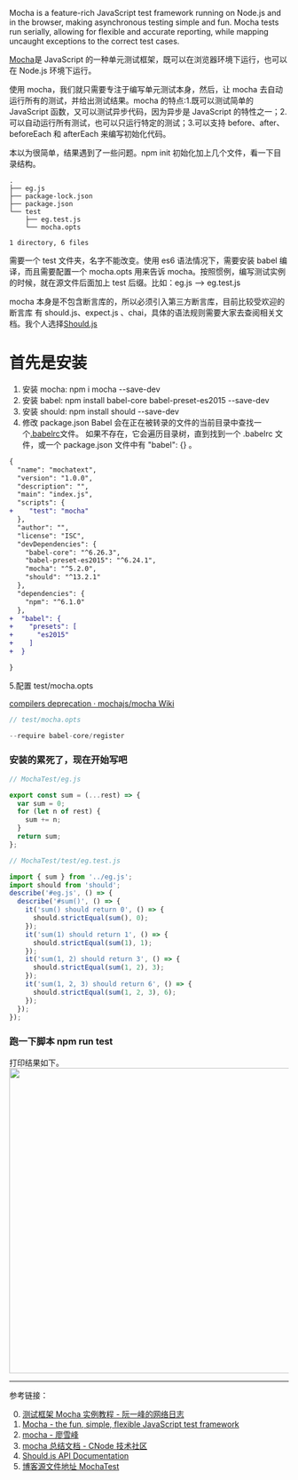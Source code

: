 Mocha is a feature-rich JavaScript test framework running on Node.js and in the browser, making asynchronous testing simple and fun. Mocha tests run serially, allowing for flexible and accurate reporting, while mapping uncaught exceptions to the correct test cases.

[Mocha](https://mochajs.org/)是 JavaScript 的一种单元测试框架，既可以在浏览器环境下运行，也可以在 Node.js 环境下运行。

使用 mocha，我们就只需要专注于编写单元测试本身，然后，让 mocha 去自动运行所有的测试，并给出测试结果。mocha 的特点:1.既可以测试简单的 JavaScript 函数，又可以测试异步代码，因为异步是 JavaScript 的特性之一；2.可以自动运行所有测试，也可以只运行特定的测试；3.可以支持 before、after、beforeEach 和 afterEach 来编写初始化代码。

本以为很简单，结果遇到了一些问题。npm init 初始化加上几个文件，看一下目录结构。

```
.
├── eg.js
├── package-lock.json
├── package.json
└── test
    ├── eg.test.js
    └── mocha.opts

1 directory, 6 files
```

需要一个 test 文件夹，名字不能改变。使用 es6 语法情况下，需要安装 babel 编译，而且需要配置一个 mocha.opts 用来告诉 mocha。按照惯例，编写测试实例的时候，就在源文件后面加上 test 后缀。比如：eg.js --> eg.test.js

mocha 本身是不包含断言库的，所以必须引入第三方断言库，目前比较受欢迎的断言库 有 should.js、expect.js 、chai，具体的语法规则需要大家去查阅相关文档。我个人选择[Should.js](http://shouldjs.github.io/)

# 首先是安装

1. 安装 mocha: npm i mocha --save-dev
2. 安装 babel: npm install babel-core babel-preset-es2015 --save-dev
3. 安装 should: npm install should --save-dev
4. 修改 package.json
   Babel 会在正在被转录的文件的当前目录中查找一个[.babelrc](https://www.babeljs.cn/docs/usage/babelrc/)文件。 如果不存在，它会遍历目录树，直到找到一个 .babelrc 文件，或一个 package.json 文件中有 "babel": {} 。

```diff
{
  "name": "mochatext",
  "version": "1.0.0",
  "description": "",
  "main": "index.js",
  "scripts": {
+    "test": "mocha"
  },
  "author": "",
  "license": "ISC",
  "devDependencies": {
    "babel-core": "^6.26.3",
    "babel-preset-es2015": "^6.24.1",
    "mocha": "^5.2.0",
    "should": "^13.2.1"
  },
  "dependencies": {
    "npm": "^6.1.0"
  },
+  "babel": {
+    "presets": [
+      "es2015"
+    ]
+  }

}
```

5.配置 test/mocha.opts

[compilers deprecation · mochajs/mocha Wiki](https://github.com/mochajs/mocha/wiki/compilers-deprecation#what-should-i-use-instead-then)

```javascript
// test/mocha.opts

--require babel-core/register
```

### 安装的累死了，现在开始写吧

```javascript
// MochaTest/eg.js

export const sum = (...rest) => {
  var sum = 0;
  for (let n of rest) {
    sum += n;
  }
  return sum;
};
```

```javascript
// MochaTest/test/eg.test.js

import { sum } from '../eg.js';
import should from 'should';
describe('#eg.js', () => {
  describe('#sum()', () => {
    it('sum() should return 0', () => {
      should.strictEqual(sum(), 0);
    });
    it('sum(1) should return 1', () => {
      should.strictEqual(sum(1), 1);
    });
    it('sum(1, 2) should return 3', () => {
      should.strictEqual(sum(1, 2), 3);
    });
    it('sum(1, 2, 3) should return 6', () => {
      should.strictEqual(sum(1, 2, 3), 6);
    });
  });
});
```

### 跑一下脚本 npm run test

打印结果如下。
<img src="https://loremxuetengfei.oss-cn-beijing.aliyuncs.com/mocha-test.jpg"  data-action="zoom" style="margin:0 auto;" width="550px">

---

参考链接：

0. [测试框架 Mocha 实例教程 - 阮一峰的网络日志](http://www.ruanyifeng.com/blog/2015/12/a-mocha-tutorial-of-examples.html)
1. [Mocha - the fun, simple, flexible JavaScript test framework](https://mochajs.org/)
1. [mocha - 廖雪峰](https://www.liaoxuefeng.com/wiki/001434446689867b27157e896e74d51a89c25cc8b43bdb3000/00147203593334596b366f3fe0b409fbc30ad81a0a91c4a000)
1. [mocha 总结文档 - CNode 技术社区](https://cnodejs.org/topic/59e3873520a1a3647d72ac39)
1. [Should.js API Documentation](http://shouldjs.github.io/)
1. [博客源文件地址 MochaTest](https://github.com/xuetengfei/BlogCode/tree/master/MochaTest)
